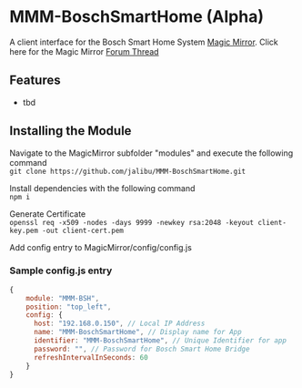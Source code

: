 # MMM-BoschSmartHome (Alpha)
A client interface for the Bosch Smart Home System [Magic Mirror](https://magicmirror.builders/).
Click here for the Magic Mirror [Forum Thread](https://forum.magicmirror.builders/topic/14347/mmm-bsh-bosch-smart-home/)


## Features
- tbd

## Installing the Module
Navigate to the MagicMirror subfolder "modules" and execute the following command  
`git clone https://github.com/jalibu/MMM-BoschSmartHome.git`

Install dependencies with the following command  
`npm i`

Generate Certificate  
`openssl req -x509 -nodes -days 9999 -newkey rsa:2048 -keyout client-key.pem -out client-cert.pem`

Add config entry to MagicMirror/config/config.js

### Sample config.js entry
```javascript
{
	module: "MMM-BSH",
	position: "top_left",
	config: {
	  host: "192.168.0.150", // Local IP Address
	  name: "MMM-BoschSmartHome", // Display name for App
	  identifier: "MMM-BoschSmartHome", // Unique Identifier for app
	  password: "", // Password for Bosch Smart Home Bridge
	  refreshIntervalInSeconds: 60
	}
}
```

